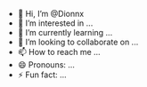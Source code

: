 - 👋 Hi, I’m @Dionnx
- 👀 I’m interested in ...
- 🌱 I’m currently learning ...
- 💞️ I’m looking to collaborate on ...
- 📫 How to reach me ...
- 😄 Pronouns: ...
- ⚡ Fun fact: ...

<!---
Dionnx/Dionnx is a ✨ special ✨ repository because its `README.md` (this file) appears on your GitHub profile.
You can click the Preview link to take a look at your changes.
--->
